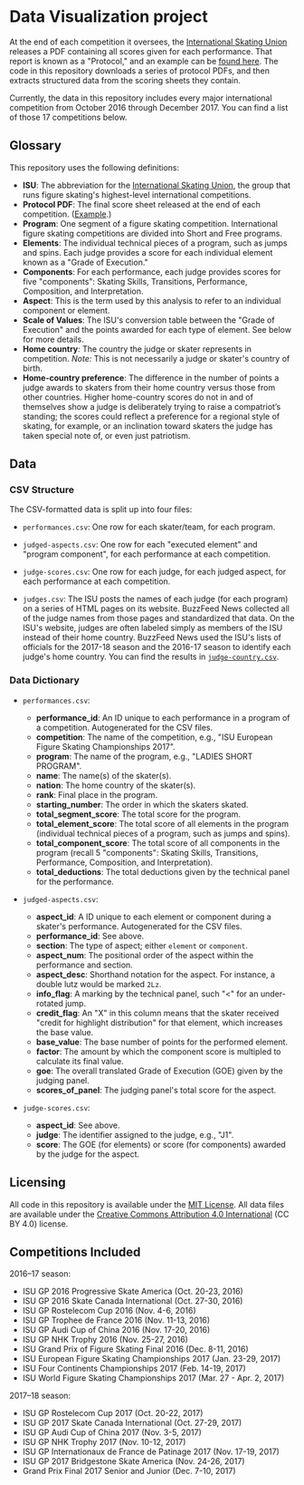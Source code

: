 # Data Visualization project

At the end of each competition it oversees, the [International Skating Union](http://www.isu.org/) releases a PDF containing all scores given for each performance. That report is known as a "Protocol," and an example can be [found here](http://www.isuresults.com/results/season1718/gpf1718/gpf2017_protocol.pdf). The code in this repository downloads a series of protocol PDFs, and then extracts structured data from the scoring sheets they contain.

Currently, the data in this repository includes every major international competition from October 2016 through December 2017. You can find a list of those 17 competitions below.

## Glossary

This repository uses the following definitions:

- __ISU__: The abbreviation for the [International Skating Union](http://www.isu.org/), the group that runs figure skating's highest-level international competitions.
- __Protocol PDF__: The final score sheet released at the end of each competition. ([Example](http://www.isuresults.com/results/season1718/gpf1718/gpf2017_protocol.pdf?).)
- __Program__: One segment of a figure skating competition. International figure skating competitions are divided into Short and Free programs.
- __Elements__: The individual technical pieces of a program, such as jumps and spins. Each judge provides a score for each individual element known as a "Grade of Execution."
- __Components__: For each performance, each judge provides scores for five "components": Skating Skills, Transitions, Performance, Composition, and Interpretation. 
- __Aspect__: This is the term used by this analysis to refer to an individual component or element.
- __Scale of Values__: The ISU's conversion table between the "Grade of Execution" and the points awarded for each type of element. See below for more details.
- __Home country__: The country the judge or skater represents in competition. _Note:_ This is not necessarily a judge or skater's country of birth.
- __Home-country preference__: The difference in the number of points a judge awards to skaters from their home country versus those from other countries. Higher home-country scores do not in and of themselves show a judge is deliberately trying to raise a compatriot’s standing; the scores could reflect a preference for a regional style of skating, for example, or an inclination toward skaters the judge has taken special note of, or even just patriotism.

## Data

### CSV Structure

The CSV-formatted data is split up into four files:

- `performances.csv`: One row for each skater/team, for each program.

- `judged-aspects.csv`: One row for each "executed element" and "program component", for each performance at each competition.

- `judge-scores.csv`: One row for each judge, for each judged aspect, for each performance at each competition.

- `judges.csv`: The ISU posts the names of each judge (for each program) on a series of HTML pages on its website. BuzzFeed News collected all of the judge names from those pages and standardized that data. On the ISU's website, judges are often labeled simply as members of the ISU instead of their home country. BuzzFeed News used the ISU's lists of officials for the 2017-18 season and the 2016-17 season to identify each judge's home country. You can find the results in [`judge-country.csv`](https://github.com/BuzzFeedNews/2018-02-figure-skating-analysis/blob/master/data/processed/judge-country.csv).

### Data Dictionary

- `performances.csv`:
    - __performance_id__: An ID unique to each performance in a program of a competition. Autogenerated for the CSV files.
    - __competition__: The name of the competition, e.g., "ISU European Figure Skating Championships 2017".
    - __program__: The name of the program, e.g., "LADIES SHORT PROGRAM".
    - __name__: The name(s) of the skater(s).
    - __nation__: The home country of the skater(s).
    - __rank__: Final place in the program.
    - __starting_number__: The order in which the skaters skated.
    - __total_segment_score__: The total score for the program.
    - __total_element_score__: The total score of all elements in the program (individual technical pieces of a program, such as jumps and spins). 
    - __total_component_score__: The total score of all components in the program (recall 5 "components": Skating Skills, Transitions, Performance, Composition, and Interpretation).
	- __total_deductions__: The total deductions given by the technical panel for the performance.

- `judged-aspects.csv`:
    - __aspect_id__: A ID unique to each element or component during a skater's performance. Autogenerated for the CSV files.
    - __performance_id__: See above.
    - __section__: The type of aspect; either `element` or `component`.
    - __aspect_num__: The positional order of the aspect within the performance and section.
    - __aspect_desc__: Shorthand notation for the aspect. For instance, a double lutz would be marked `2Lz`.
    - __info_flag__: A marking by the technical panel, such "<" for an under-rotated jump.
    - __credit_flag__: An "X" in this column means that the skater received "credit for highlight distribution" for that element, which increases the base value.
	- __base_value__: The base number of points for the performed element.
	- __factor__: The amount by which the component score is multipled to calculate its final value.
	- __goe__: The overall translated Grade of Execution (GOE) given by the judging panel.
	- __scores_of_panel__: The judging panel's total score for the aspect.

- `judge-scores.csv`:
    - __aspect_id__: See above.
    - __judge__: The identifier assigned to the judge, e.g., "J1".
	- __score__: The GOE (for elements) or score (for components) awarded by the judge for the aspect.

## Licensing

All code in this repository is available under the [MIT License](https://opensource.org/licenses/MIT). All data files are available under the [Creative Commons Attribution 4.0 International](https://creativecommons.org/licenses/by/4.0/) (CC BY 4.0) license.

## Competitions Included

2016–17 season:

- ISU GP 2016 Progressive Skate America (Oct. 20-23, 2016)
- ISU GP 2016 Skate Canada International (Oct. 27-30, 2016)
- ISU GP Rostelecom Cup 2016 (Nov. 4-6, 2016)
- ISU GP Trophee de France 2016 (Nov. 11-13, 2016)
- ISU GP Audi Cup of China 2016 (Nov. 17-20, 2016)
- ISU GP NHK Trophy 2016 (Nov. 25-27, 2016)
- ISU Grand Prix of Figure Skating Final 2016 (Dec. 8-11, 2016)
- ISU European Figure Skating Championships 2017 (Jan. 23-29, 2017)
- ISU Four Continents Championships 2017 (Feb. 14-19, 2017)
- ISU World Figure Skating Championships 2017 (Mar. 27 - Apr. 2, 2017)

2017–18 season:

- ISU GP Rostelecom Cup 2017 (Oct. 20-22, 2017)
- ISU GP 2017 Skate Canada International (Oct. 27-29, 2017)
- ISU GP Audi Cup of China 2017 (Nov. 3-5, 2017)
- ISU GP NHK Trophy 2017 (Nov. 10-12, 2017)
- ISU GP Internationaux de France de Patinage 2017 (Nov. 17-19, 2017)
- ISU GP 2017 Bridgestone Skate America (Nov. 24-26, 2017)
- Grand Prix Final 2017 Senior and Junior (Dec. 7-10, 2017)
